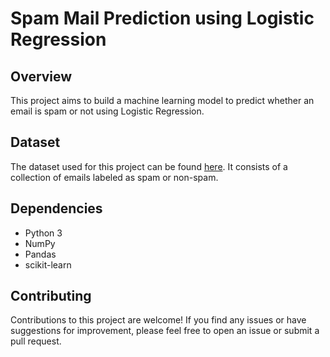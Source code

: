 # Spam Mail Prediction using Logistic Regression

## Overview
This project aims to build a machine learning model to predict whether an email is spam or not using Logistic Regression.

## Dataset

The dataset used for this project can be found [here](https://drive.google.com/file/d/1uzbhec5TW_OjFr4UUZkoMm0rpyvYdhZw/view?usp=sharing). It consists of a collection of emails labeled as spam or non-spam.

## Dependencies

- Python 3
- NumPy
- Pandas
- scikit-learn

## Contributing
Contributions to this project are welcome! If you find any issues or have suggestions for improvement, please feel free to open an issue or submit a pull request.
